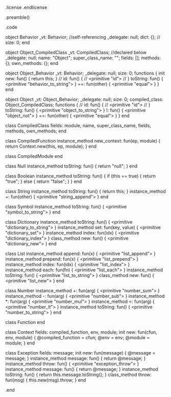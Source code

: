 .license
.endlicense

.preamble()

.code

  object Behavior
    _vt: Behavior; //self-referencing
    _delegate: null;
    dict: {};
//    size: 0;
  end

  object Object_CompiledClass
    _vt: CompiledClass; //declared below
    _delegate: null;
    name: "Object";
    super_class_name: "";
    fields: [];
    methods: {};
    own_methods: {};
  end

  object Object_Behavior
    _vt: Behavior;
    _delegate: null;
    size: 0;
    functions {
      init new: fun() {
        return this;
      }
       // id: fun() {
       //   <primitive "id">
       // }
       toString: fun() {
         <primitive "behavior_to_string">
       }
       ==: fun(other) {
         <primitive "equal">
       }
    }
  end

  object Object
    _vt: Object_Behavior;
    _delegate: null;
    size: 0;
    compiled_class: Object_CompiledClass;
    functions {
       // id: fun() {
       //   <primitive "id">
       // }
       toString: fun() {
         <primitive "object_to_string">
       }
       !: fun() {
         <primitive "object_not">
       }
       ==: fun(other) {
         <primitive "equal">
       }
    }
  end

  class CompiledClass
    fields: module, name, super_class_name,
            fields, methods, own_methods;
  end

  class CompiledFunction
    instance_method new_context: fun(ep, module) {
      return Context.new(this, ep, module);
    }
  end

  class CompiledModule
  end

  class Null
  instance_method toString: fun() {
    return "null";
  }
  end

  class Boolean
  instance_method toString: fun() {
    if (this == true) {
      return "true";
    } else {
      return "false";
    }
  }
  end

  class String
  instance_method toString: fun() {
    return this;
  }
  instance_method +: fun(other) {
    <primitive "string_append">
  }
  end

  class Symbol
  instance_method toString: fun() {
    <primitive "symbol_to_string">
  }
  end

  class Dictionary
  instance_method toString: fun() {
    <primitive "dictionary_to_string">
  }
  instance_method set: fun(key, value) {
    <primitive "dictionary_set">
  }
  instance_method index: fun(idx) {
    <primitive "dictionary_index">
  }
  class_method new: fun() {
    <primitive "dictionary_new">
  }
  end

  class List
  instance_method append: fun(x) {
    <primitive "list_append">
  }
  instance_method prepend: fun(x) {
    <primitive "list_prepend">
  }
  instance_method index: fun(idx) {
    <primitive "list_index">
  }
  instance_method each: fun(fn) {
    <primitive "list_each">
  }
  instance_method toString: fun() {
    <primitive "list_to_string">
  }
  class_method new: fun() {
    <primitive "list_new">
  }
  end

  class Number
    instance_method +: fun(arg) {
      <primitive "number_sum">
    }
    instance_method -: fun(arg) {
      <primitive "number_sub">
    }
    instance_method *: fun(arg) {
      <primitive "number_mul">
    }
    instance_method <: fun(arg) {
      <primitive "number_lt">
    }
    instance_method toString: fun() {
      <primitive "number_to_string">
    }
  end


  class Function
  end

  class Context
  fields: compiled_function, env, module;
  init new: fun(cfun, env, module) {
    @compiled_function = cfun;
    @env = env;
    @module = module;
  }
  end

class Exception
  fields: message;
  init new: fun(message) {
    @message = message;
  }
  instance_method message: fun() {
    return @message;
  }
  instance_method throw: fun() {
    <primitive "exception_throw">
  }
  instance_method message: fun() {
    return @message;
  }
  instance_method toString: fun() {
    return this.message.toString();
  }
  class_method throw: fun(msg) {
    this.new(msg).throw;
  }
end

.end
